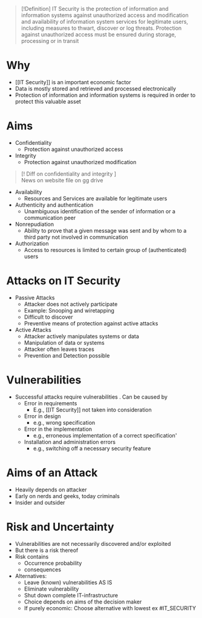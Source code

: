 > [!Definition]
> IT Security is the protection of information and information systems against unauthorized access and modification and availability of information system services for legitimate users, including measures to thwart, discover or log threats.
> Protection against unauthorized  access must be ensured during storage, processing or in transit
# Why
* [[IT Security]] is an important economic factor
* Data is mostly stored and retrieved and processed electronically
* Protection of information and information systems is required in order to protect this valuable asset
# Aims
* Confidentiality
	* Protection against unauthorized access
* Integrity
	* Protection against unauthorized modification 

> [! Diff on confidentiality and integrity ]\
> News on website
> file on gg drive


* Availability 
	* Resources and Services are available for legitimate users
* Authenticity and authentication
	* Unambiguous identification of the sender of information or a communication peer
* Nonrepudiation
	* Ability to prove that a given message was sent and by whom to a third party not involved in communication
* Authorization
	* Access to resources is limited to certain group of (authenticated) users
# Attacks on IT Security
* Passive Attacks
	* Attacker does not actively participate
	* Example: Snooping and wiretapping
	* Difficult to discover 
	* Preventive means of protection against active attacks
* Active Attacks
	* Attacker actively manipulates systems or data
	* Manipulation of data or systems
	* Attacker often leaves traces
	* Prevention and Detection possible
# Vulnerabilities
* Successful attacks require vulnerabilities . Can be caused by
	* Error in requirements
		* E.g., [[IT Security]]  not taken into consideration
	* Error in design
		* e.g., wrong specification
	* Error in the implementation
		* e.g., erroneous implementation of a correct specification'
	* Installation and administration errors
		* e.g., switching off a necessary security feature
# Aims of an Attack
* Heavily depends on attacker
* Early on nerds and geeks, today criminals
* Insider and outsider
# Risk and Uncertainty
* Vulnerabilities are not necessarily discovered and/or exploited
* But there is a risk thereof
* Risk contains
	* Occurrence probability
	* consequences
* Alternatives:
	* Leave (known) vulnerabilities AS IS
	* Eliminate vulnerability
	* Shut down complete IT-infrastructure
	* Choice depends on aims of the decision maker
	* If purely economic: Choose alternative with lowest ex
#IT_SECURITY
